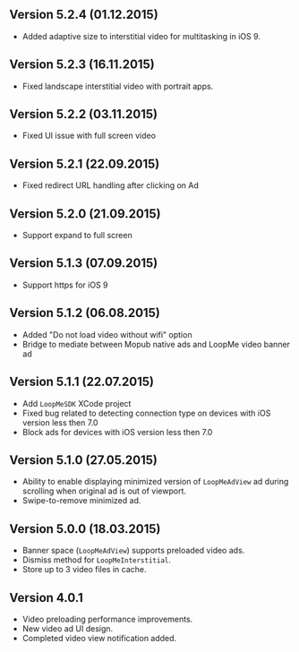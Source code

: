 ## Version 5.2.4 (01.12.2015)

- Added adaptive size to interstitial video for multitasking in iOS 9.

## Version 5.2.3 (16.11.2015)

- Fixed landscape interstitial video with portrait apps.

## Version 5.2.2 (03.11.2015)

- Fixed UI issue with full screen video

## Version 5.2.1 (22.09.2015)

- Fixed redirect URL handling after clicking on Ad

## Version 5.2.0 (21.09.2015)

- Support expand to full screen

## Version 5.1.3 (07.09.2015)

- Support https for iOS 9 

## Version 5.1.2 (06.08.2015)

- Added "Do not load video without wifi" option 
- Bridge to mediate between Mopub native ads and LoopMe video banner ad

## Version 5.1.1 (22.07.2015)

- Add `LoopMeSDK` XCode project 
- Fixed bug related to detecting connection type on devices with iOS version less then 7.0
- Block ads for devices with iOS version less then 7.0

## Version 5.1.0 (27.05.2015)

- Ability to enable displaying minimized version of `LoopMeAdView` ad during scrolling when original ad is out of viewport.
- Swipe-to-remove minimized ad.

## Version 5.0.0 (18.03.2015)

- Banner space (`LoopMeAdView`) supports preloaded video ads.
- Dismiss method for `LoopMeInterstitial`.
- Store up to 3 video files in cache.

## Version 4.0.1

- Video preloading performance improvements.
- New video ad UI design.
- Completed video view notification added.



